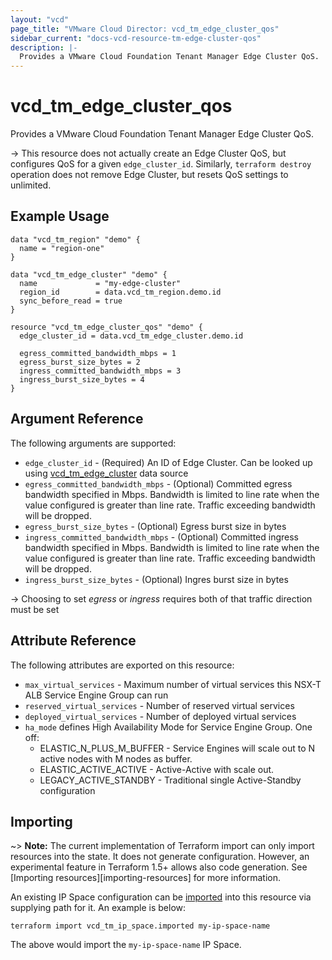 ```yaml
---
layout: "vcd"
page_title: "VMware Cloud Director: vcd_tm_edge_cluster_qos"
sidebar_current: "docs-vcd-resource-tm-edge-cluster-qos"
description: |-
  Provides a VMware Cloud Foundation Tenant Manager Edge Cluster QoS.
---
```


# vcd\_tm\_edge\_cluster\_qos

Provides a VMware Cloud Foundation Tenant Manager Edge Cluster QoS.

-> This resource does not actually create an Edge Cluster QoS, but configures QoS for a given
`edge_cluster_id`. Similarly, `terraform destroy` operation does not remove Edge Cluster, but resets
QoS settings to unlimited. 

## Example Usage

```hcl
data "vcd_tm_region" "demo" {
  name = "region-one"
}

data "vcd_tm_edge_cluster" "demo" { 
  name             = "my-edge-cluster"
  region_id        = data.vcd_tm_region.demo.id
  sync_before_read = true
}

resource "vcd_tm_edge_cluster_qos" "demo" {
  edge_cluster_id = data.vcd_tm_edge_cluster.demo.id

  egress_committed_bandwidth_mbps = 1
  egress_burst_size_bytes = 2
  ingress_committed_bandwidth_mbps = 3
  ingress_burst_size_bytes = 4
}
```

## Argument Reference

The following arguments are supported:

* `edge_cluster_id` - (Required) An ID of Edge Cluster. Can be looked up using
  [vcd_tm_edge_cluster](/providers/vmware/vcd/latest/docs/data-sources/tm_edge_cluster) data source
* `egress_committed_bandwidth_mbps` - (Optional) Committed egress bandwidth specified in Mbps. Bandwidth is
	limited to line rate when the value configured is greater than line rate. Traffic exceeding
	bandwidth will be dropped. 
* `egress_burst_size_bytes` - (Optional) Egress burst size in bytes
* `ingress_committed_bandwidth_mbps` - (Optional) Committed ingress bandwidth specified in Mbps.
	Bandwidth is limited to line rate when the value configured is greater than line rate. Traffic
	exceeding bandwidth will be dropped. 
* `ingress_burst_size_bytes` - (Optional) Ingres burst size in bytes

-> Choosing to set _egress_ or _ingress_ requires both of that traffic direction must be set

## Attribute Reference

The following attributes are exported on this resource:

* `max_virtual_services` - Maximum number of virtual services this NSX-T ALB Service Engine Group can run
* `reserved_virtual_services` - Number of reserved virtual services
* `deployed_virtual_services` - Number of deployed virtual services
* `ha_mode` defines High Availability Mode for Service Engine Group. One off:
  * ELASTIC_N_PLUS_M_BUFFER - Service Engines will scale out to N active nodes with M nodes as buffer.
  * ELASTIC_ACTIVE_ACTIVE - Active-Active with scale out.
  * LEGACY_ACTIVE_STANDBY - Traditional single Active-Standby configuration

## Importing

~> **Note:** The current implementation of Terraform import can only import resources into the
state. It does not generate configuration. However, an experimental feature in Terraform 1.5+ allows
also code generation. See [Importing resources][importing-resources] for more information.

An existing IP Space configuration can be [imported][docs-import] into this resource via supplying
path for it. An example is below:

[docs-import]: https://www.terraform.io/docs/import/

```
terraform import vcd_tm_ip_space.imported my-ip-space-name
```

The above would import the `my-ip-space-name` IP Space.